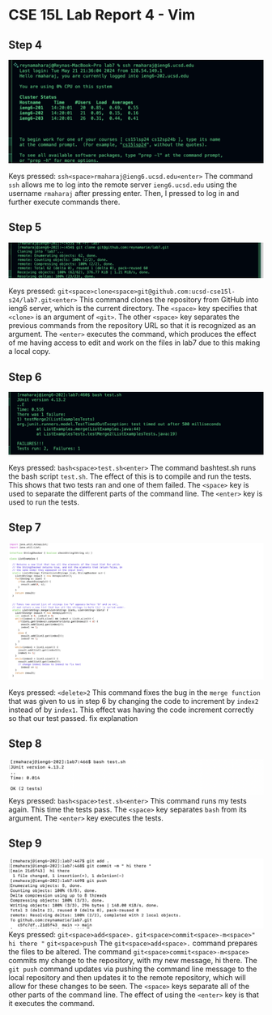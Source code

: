# CSE 15L Lab Report 4 - Vim 

## Step 4

![Image](loginieng6.jpg)

Keys pressed: `ssh<space>rmaharaj@ieng6.ucsd.edu<enter>`
The  command  `ssh` allows me to log into the remote server `ieng6.ucsd.edu` using the username `rmaharaj` after pressing enter. Then, I pressed <enter> to log in and further execute commands there.



## Step 5
![Image](ieng6clone.jpg)

Keys pressed: `git<space>clone<space>git@github.com:ucsd-cse15l-s24/lab7.git<enter>`
This command clones the repository from GitHub into ieng6 server, which is the current directory.  The `<space>` key specifies that `<clone>` is an argument of `<git>`. The other `<space>` key  separates the previous commands from the repository URL so that it is recognized as an argument. The `<enter>` executes  the command, which produces the effect of me having access to edit and work on the files in lab7 due to this making a local copy.  


## Step 6
![Image](iengfail.jpg)

Keys pressed: `bash<space>test.sh<enter>`
The command bash<space>test.sh<enter> runs the bash script `test.sh`. The effect of this is to compile and run the tests. This shows that two tests ran and one of them failed. The `<space>` key  is used to separate the different parts of the command line.  The `<enter>` key is used to run the tests.


## Step 7
![Image](newpasstest.jpg)

Keys pressed: `<delete>2`
This command fixes the bug in the `merge function` that was given to us in step 6 by changing the code to increment by `index2` instead of by `index1`. This effect was having the code increment correctly so that our test passed. 
fix explanation

## Step 8
![Image](logieng6.jpg)
Keys pressed: `bash<space>test.sh<enter>`
This command runs my tests again. This time the tests pass. The `<space>` key separates `bash` from its argument. The `<enter>` key executes the tests. 

## Step 9
![Image](commitandpush.jpg)
Keys pressed: `git<space>add<space>.` `git<space>commit<space>-m<space>" hi there "` `git<space>push` 
The `git<space>add<space>.` command prepares the files to be altered. The command `git<space>commit<space>-m<space>` commits my change to the repository, with my new message, hi there. The `git push` command updates via pushing the command line message to the local repository and then updates it to the remote repository, which will allow for these changes to be seen. The `<space>` keys separate all of the other parts of the command line. The effect of using the `<enter>` key is that it executes the command.  

